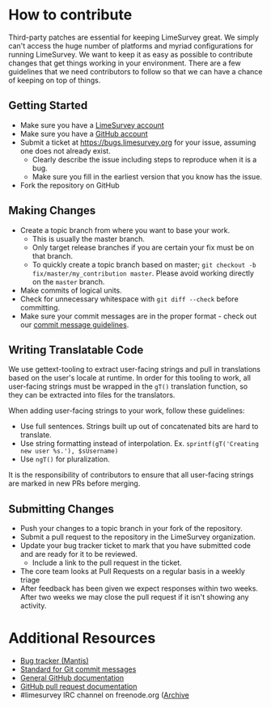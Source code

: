 # How to contribute

Third-party patches are essential for keeping LimeSurvey great. We simply can't
access the huge number of platforms and myriad configurations for running
LimeSurvey. We want to keep it as easy as possible to contribute changes that
get things working in your environment. There are a few guidelines that we
need contributors to follow so that we can have a chance of keeping on
top of things.

## Getting Started

* Make sure you have a [LimeSurvey account](https://www.limesurvey.org)
* Make sure you have a [GitHub account](https://github.com/signup/free)
* Submit a ticket at https://bugs.limesurvey.org for your issue, assuming one does not already exist.
  * Clearly describe the issue including steps to reproduce when it is a bug.
  * Make sure you fill in the earliest version that you know has the issue.
* Fork the repository on GitHub

## Making Changes

* Create a topic branch from where you want to base your work.
  * This is usually the master branch.
  * Only target release branches if you are certain your fix must be on that
    branch.
  * To quickly create a topic branch based on master; `git checkout -b
    fix/master/my_contribution master`. Please avoid working directly on the
    `master` branch.
* Make commits of logical units.
* Check for unnecessary whitespace with `git diff --check` before committing.
* Make sure your commit messages are in the proper format - check out our 
  [commit message guidelines](https://manual.limesurvey.org/Standard_for_Git_commit_messages).


## Writing Translatable Code

We use gettext-tooling to
extract user-facing strings and pull in translations based on the user's locale
at runtime. In order for this tooling to work, all user-facing strings must be
wrapped in the `gT()` translation function, so they can be extracted into files
for the translators.

When adding user-facing strings to your work, follow these guidelines:
* Use full sentences. Strings built up out of concatenated bits are hard to translate.
* Use string formatting instead of interpolation.
    Ex. `sprintf(gT('Creating new user %s.'), $sUsername)`
* Use `ngT()` for pluralization.

It is the responsibility of contributors to ensure that all
user-facing strings are marked in new PRs before merging.


## Submitting Changes

* Push your changes to a topic branch in your fork of the repository.
* Submit a pull request to the repository in the LimeSurvey organization.
* Update your bug tracker ticket to mark that you have submitted code and are ready for it to be reviewed.
  * Include a link to the pull request in the ticket.
* The core team looks at Pull Requests on a regular basis in a weekly triage
* After feedback has been given we expect responses within two weeks. After two
  weeks we may close the pull request if it isn't showing any activity.

# Additional Resources

* [Bug tracker (Mantis)](https://bugs.limesurvey.org)
* [Standard for Git commit messages](https://manual.limesurvey.org/Standard_for_Git_commit_messages)
* [General GitHub documentation](https://help.github.com/)
* [GitHub pull request documentation](https://help.github.com/articles/creating-a-pull-request/)
* #limesurvey IRC channel on freenode.org ([Archive](https://www.limesurvey.org/community/irc-logs-limesurvey)
